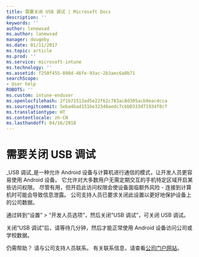 ```yaml
---
title: 需要关闭 USB 调试 | Microsoft Docs
description: ''
keywords: ''
author: lenewsad
ms.author: lanewsad
manager: dougeby
ms.date: 01/11/2017
ms.topic: article
ms.prod: ''
ms.service: microsoft-intune
ms.technology: ''
ms.assetid: f250f455-898d-46fe-93ac-2b3aec6a0b71
searchScope:
- User help
ROBOTS: ''
ms.custom: intune-enduser
ms.openlocfilehash: 2f1b71513ad5e22f62c783ac8d305acb9eac4cca
ms.sourcegitcommit: 5eba4bad151be32346aedc7cbb0333d71934f8cf
ms.translationtype: HT
ms.contentlocale: zh-CN
ms.lasthandoff: 04/16/2018
---
```

# <a name="you-need-to-turn-off-usb-debugging"></a>需要关闭 USB 调试

_USB 调试_是一种允许 Android 设备与计算机进行通信的模式，让开发人员更容易使用 Android 设备。 它允许对大多数用户无需定期交互的手机特定区域开启某些访问权限。 尽管有用，但开启此访问权限会使设备面临额外风险 - 连接到计算机时可能会导致信息泄露。 公司支持人员已要求关闭此设置以更好地保护设备上的公司数据。

通过转到“设置” > “开发人员选项”，然后关闭“USB 调试”，可关闭 USB 调试。

关闭“USB 调试”后，请等待几分钟，然后才能正常使用 Android 设备访问公司或学校数据。

仍需帮助？ 请与公司支持人员联系。 有关联系信息，请查看[公司门户网站](https://portal.manage.microsoft.com#HelpDeskDialog)。
